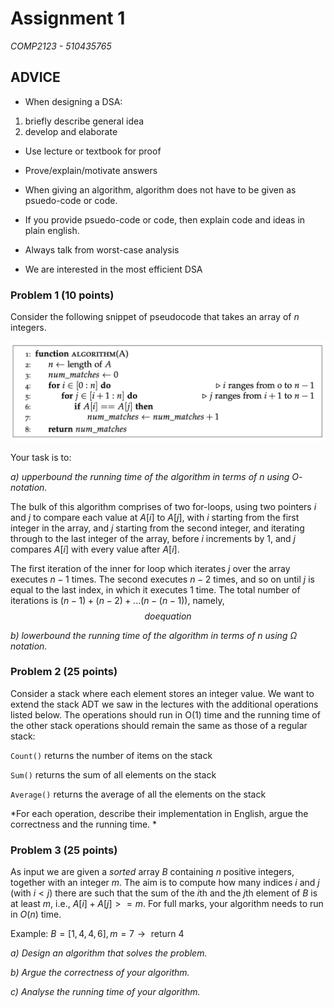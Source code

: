 # Assignment 1
*COMP2123 - 510435765*

## ADVICE
- When designing a DSA:
1. briefly describe general idea
2. develop and elaborate

- Use lecture or textbook for proof

- Prove/explain/motivate answers

- When giving an algorithm, algorithm does not have to be given as psuedo-code or code.

- If you provide psuedo-code or code, then explain code and ideas in plain english.

- Always talk from worst-case analysis

- We are interested in the most efficient DSA

### Problem 1 (10 points)

Consider the following snippet of pseudocode that takes an array of $n$ integers. 

<p align="center">
    <img src="https://github.com/infernocadet/comp2123/blob/main/graphics/prob1.png" width="auto" height="auto">
</p>

Your task is to:

*a) upperbound the running time of the algorithm in terms of* $n$ *using* $O$*-notation.*

The bulk of this algorithm comprises of two for-loops, using two pointers $i$ and $j$ to compare each value at $A[i]$ to $A[j]$, with $i$ starting from the first integer in the array, and $j$ starting from the second integer, and iterating through to the last integer of the array, before $i$ increments by 1, and $j$ compares $A[i]$ with every value after $A[i]$.

The first iteration of the inner for loop which iterates $j$ over the array executes $n-1$ times. The second executes $n-2$ times, and so on until $j$ is equal to the last index, in which it executes $1$ time. The total number of iterations is $(n-1) + (n-2) + ... (n-(n-1))$, namely,
$$
do equation
$$

*b) lowerbound the running time of the algorithm in terms of $n$ using $\Omega$ notation.*


### Problem 2 (25 points)

Consider a stack where each element stores an integer value. We want to extend the stack ADT we saw in the lectures with the additional operations listed below. The operations should run in O(1) time and the running time of the other stack operations should remain the same as those of a regular stack:

```Count()``` returns the number of items on the stack

```Sum()``` returns the sum of all elements on the stack

```Average()``` returns the average of all the elements on the stack

*For each operation, describe their implementation in English, argue the correctness and the running time. *


### Problem 3 (25 points)

As input we are given a *sorted* array $B$ containing $n$ positive integers, together with an integer $m$. The aim is to compute how many indices $i$ and $j$ (with $i < j$) there are such that the sum of the $i$th and the $j$th element of $B$ is at least $m$, i.e., $A[i] + A[j] >= m$. For full marks, your algorithm needs to run in $O(n)$ time.

Example:
$B = [1, 4, 4, 6], m = 7 → \text{ return } 4$

*a) Design an algorithm that solves the problem.*

*b) Argue the correctness of your algorithm.*

*c) Analyse the running time of your algorithm.*

